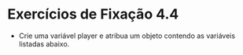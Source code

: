 # Exercícios de Fixação 4.4

- Crie uma variável player e atribua um objeto contendo as variáveis listadas abaixo.

